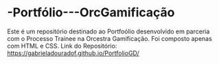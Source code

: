 # -Portfólio---OrcGamificação
Este é um repositório destinado ao Portfoólio desenvolvido em parceria com o Processo Trainee na Orcestra Gamificação. Foi composto apenas com HTML e CSS.
Link do Repositório: https://gabrieladouradof.github.io/PortfolioGD/
